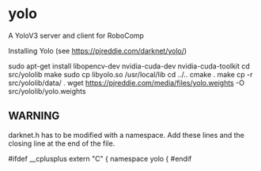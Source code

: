 # yolo

A YoloV3 server and client for RoboComp


Installing Yolo (see https://pjreddie.com/darknet/yolo/)

sudo apt-get install libopencv-dev nvidia-cuda-dev nvidia-cuda-toolkit 
cd src/yololib make sudo cp libyolo.so /usr/local/lib 
cd ../.. 
cmake . 
make 
cp -r src/yololib/data/ . wget https://pjreddie.com/media/files/yolo.weights -O src/yololib/yolo.weights


## WARNING
darknet.h has to be modified with a namespace. Add these lines and the closing line at the end of the file.

#ifdef __cplusplus
extern "C" {
	namespace yolo
 {
#endif
